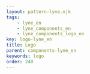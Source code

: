 ```yaml
---
layout: pattern-lyne.njk
tags: 
    - lyne_en
    - lyne_components_en
    - lyne_components_logo_en
key: logo-lyne_en
title: Logo
parent: components-lyne_en
keywords: logo
order: 240
---
```


